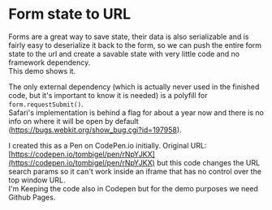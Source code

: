 # Form state to URL

Forms are a great way to save state, their data is also serializable and is fairly easy to deserialize it back to the form, so we can push the entire form state to the url and create a savable state with very little code and no framework dependency.  
This demo shows it.  

The only external dependency (which is actually never used in the finished code, but it's important to know it is needed) is a polyfill for `form.requestSubmit()`.  
Safari's implementation is behind a flag for about a year now and there is no info on where it will be open by default (https://bugs.webkit.org/show_bug.cgi?id=197958).

I created this as a Pen on CodePen.io initially. Original URL: [https://codepen.io/tombigel/pen/rNpYJKX](https://codepen.io/tombigel/pen/rNpYJKX) but this code changes the URL search params so it can't work inside an iframe that has no control over the top window URL.  
I'm Keeping the code also in Codepen but for the demo purposes we need Github Pages.
